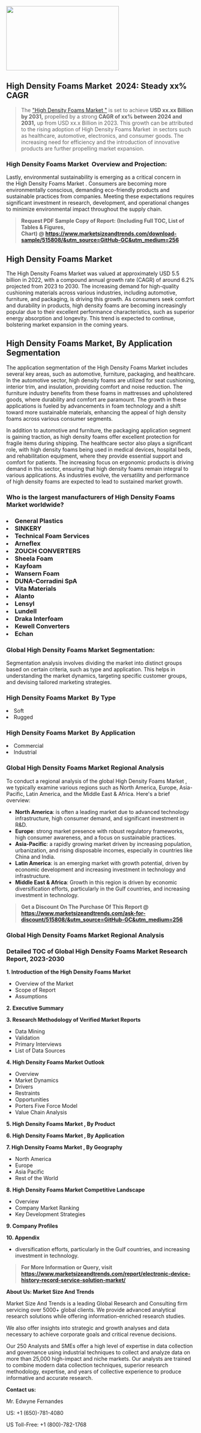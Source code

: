 <p><img class="alignnone size-medium wp-image-20088" src="https://ffe5etoiles.com/wp-content/uploads/2024/12/MST1-300x171.png" alt="" width="300" height="171" /></p><h2 id="ember46" class="ember-view reader-text-block__heading-2">High Density Foams Market &nbsp;2024: Steady&nbsp;xx% CAGR</h2><blockquote id="ember47" class="ember-view reader-text-block__blockquote">The&nbsp;<a class="app-aware-link " href="https://www.marketsizeandtrends.com/download-sample/515808/&utm_source=GitHub-GC&utm_medium=256" target="_blank" data-test-app-aware-link="">"High Density Foams Market "</a>&nbsp;is set to achieve&nbsp;<strong>USD&nbsp;xx.xx&nbsp;Billion by 2031,</strong>&nbsp;propelled by a strong&nbsp;<strong>CAGR of&nbsp;xx% between 2024 and 2031,</strong>&nbsp;up from USD xx.x Billion in 2023. This growth can be attributed to the rising adoption of&nbsp;High Density Foams Market &nbsp;in sectors such as healthcare, automotive, electronics, and consumer goods. The increasing need for efficiency and the introduction of innovative products are further propelling market expansion.</blockquote><h3 id="ember48" class="ember-view reader-text-block__heading-3">High Density Foams Market &nbsp;Overview and Projection:</h3><p id="ember49" class="ember-view reader-text-block__paragraph">Lastly, environmental sustainability is emerging as a critical concern in the&nbsp;High Density Foams Market . Consumers are becoming more environmentally conscious, demanding eco-friendly products and sustainable practices from companies. Meeting these expectations requires significant investment in research, development, and operational changes to minimize environmental impact throughout the supply chain.</p><blockquote id="ember50" class="ember-view reader-text-block__blockquote"><strong>Request PDF Sample Copy of Report: (Including Full TOC, List of Tables &amp; Figures, Chart)&nbsp;@&nbsp;<strong><a href="https://www.marketsizeandtrends.com/download-sample/515808/&utm_source=GitHub-GC&utm_medium=256" target="_blank">https://www.marketsizeandtrends.com/download-sample/515808/&utm_source=GitHub-GC&utm_medium=256</a></strong></strong></blockquote><h3 class=""> <h2>High Density Foams Market</h2><p>The High Density Foams Market was valued at approximately USD 5.5 billion in 2022, with a compound annual growth rate (CAGR) of around 6.2% projected from 2023 to 2030. The increasing demand for high-quality cushioning materials across various industries, including automotive, furniture, and packaging, is driving this growth. As consumers seek comfort and durability in products, high density foams are becoming increasingly popular due to their excellent performance characteristics, such as superior energy absorption and longevity. This trend is expected to continue, bolstering market expansion in the coming years.</p><h2>High Density Foams Market, By Application Segmentation</h2><p>The application segmentation of the High Density Foams Market includes several key areas, such as automotive, furniture, packaging, and healthcare. In the automotive sector, high density foams are utilized for seat cushioning, interior trim, and insulation, providing comfort and noise reduction. The furniture industry benefits from these foams in mattresses and upholstered goods, where durability and comfort are paramount. The growth in these applications is fueled by advancements in foam technology and a shift toward more sustainable materials, enhancing the appeal of high density foams across various consumer segments.</p><p>In addition to automotive and furniture, the packaging application segment is gaining traction, as high density foams offer excellent protection for fragile items during shipping. The healthcare sector also plays a significant role, with high density foams being used in medical devices, hospital beds, and rehabilitation equipment, where they provide essential support and comfort for patients. The increasing focus on ergonomic products is driving demand in this sector, ensuring that high density foams remain integral to various applications. As industries evolve, the versatility and performance of high density foams are expected to lead to sustained market growth.</p></h3><h3 id="" class="">Who is the largest manufacturers of&nbsp;High Density Foams Market worldwide?</h3><h3 class=""></Li><Li>General Plastics</Li><Li> SINKERY</Li><Li> Technical Foam Services</Li><Li> Arneflex</Li><Li> ZOUCH CONVERTERS</Li><Li> Sheela Foam</Li><Li> Kayfoam</Li><Li> Wansern Foam</Li><Li> DUNA-Corradini SpA</Li><Li> Vita Materials</Li><Li> Alanto</Li><Li> Lensyl</Li><Li> Lundell</Li><Li> Draka Interfoam</Li><Li> Kewell Converters</Li><Li> Echan</h3><h3 id="ember53" class="ember-view reader-text-block__heading-3">Global&nbsp;High Density Foams Market Segmentation:</h3><p id="ember54" class="ember-view reader-text-block__paragraph">Segmentation analysis involves dividing the market into distinct groups based on certain criteria, such as type and application. This helps in understanding the market dynamics, targeting specific customer groups, and devising tailored marketing strategies.</p><h3 id="" class="">High Density Foams Market &nbsp;By Type</h3><p></Li><Li>Soft</Li><Li> Rugged</p><h3 id="" class="">High Density Foams Market &nbsp;By Application</h3><p class=""></Li><Li>Commercial</Li><Li> Industrial</p><h3 id="ember62" class="ember-view reader-text-block__heading-3">Global High Density Foams Market Regional Analysis</h3><p id="ember63" class="ember-view reader-text-block__paragraph">To conduct a regional analysis of the global High Density Foams Market , we typically examine various regions such as North America, Europe, Asia-Pacific, Latin America, and the Middle East &amp; Africa. Here's a brief overview:</p><ul><li><strong>North America</strong>: is often a leading market due to advanced technology infrastructure, high consumer demand, and significant investment in R&amp;D.</li><li><strong>Europe</strong>: strong market presence with robust regulatory frameworks, high consumer awareness, and a focus on sustainable practices.</li><li><strong>Asia-Pacific</strong>: a rapidly growing market driven by increasing population, urbanization, and rising disposable incomes, especially in countries like China and India.</li><li><strong>Latin America</strong>: is an emerging market with growth potential, driven by economic development and increasing investment in technology and infrastructure.</li><li><strong>Middle East &amp; Africa</strong>: Growth in this region is driven by economic diversification efforts, particularly in the Gulf countries, and increasing investment in technology.</li></ul><blockquote id="ember61" class="ember-view reader-text-block__blockquote"><strong>Get a Discount On The Purchase Of This Report @ <strong><a href="https://html-cleaner.com/" target="">https://www.marketsizeandtrends.com/ask-for-discount/515808/&utm_source=GitHub-GC&utm_medium=256</a></strong></strong></blockquote><h3 id="ember62" class="ember-view reader-text-block__heading-3">Global High Density Foams Market Regional Analysis</h3><h3 id="" class="">Detailed TOC of Global High Density Foams Market Research Report, 2023-2030</h3><p id="" class=""><strong>1. Introduction of the High Density Foams Market </strong></p><ul><li>Overview of the Market</li><li>Scope of Report</li><li>Assumptions</li></ul><p id="" class=""><strong>2. Executive Summary</strong></p><p id="" class=""><strong>3. Research Methodology of Verified Market Reports</strong></p><ul><li>Data Mining</li><li>Validation</li><li>Primary Interviews</li><li>List of Data Sources</li></ul><p id="" class=""><strong>4. High Density Foams Market Outlook</strong></p><ul><li>Overview</li><li>Market Dynamics</li><li>Drivers</li><li>Restraints</li><li>Opportunities</li><li>Porters Five Force Model</li><li>Value Chain Analysis</li></ul><p id="" class=""><strong>5. High Density Foams Market , By Product</strong></p><p id="" class=""><strong>6. High Density Foams Market , By Application</strong></p><p id="" class=""><strong>7. High Density Foams Market , By Geography</strong></p><ul><li>North America</li><li>Europe</li><li>Asia Pacific</li><li>Rest of the World</li></ul><p id="" class=""><strong>8. High Density Foams Market Competitive Landscape</strong></p><ul><li>Overview</li><li>Company Market Ranking</li><li>Key Development Strategies</li></ul><p id="" class=""><strong>9. Company Profiles</strong></p><p id="" class=""><strong>10. Appendix</strong></p><ul><li>diversification efforts, particularly in the Gulf countries, and increasing investment in technology.</li></ul><blockquote id="ember65" class="ember-view reader-text-block__blockquote"><strong>For More Information or Query, visit <strong><strong><a href="https://html-cleaner.com/" target="">https://www.marketsizeandtrends.com/report/electronic-device-history-record-service-solution-market/</a></strong></strong></strong></blockquote><p id="" class=""><strong>About Us: Market Size And Trends</strong></p><p id="" class="">Market Size And Trends is a leading Global Research and Consulting firm servicing over 5000+ global clients. We provide advanced analytical research solutions while offering information-enriched research studies.</p><p id="" class="">We also offer insights into strategic and growth analyses and data necessary to achieve corporate goals and critical revenue decisions.</p><p id="" class="">Our 250 Analysts and SMEs offer a high level of expertise in data collection and governance using industrial techniques to collect and analyze data on more than 25,000 high-impact and niche markets. Our analysts are trained to combine modern data collection techniques, superior research methodology, expertise, and years of collective experience to produce informative and accurate research.</p><p id="" class=""><strong>Contact us:</strong></p><p id="" class="">Mr. Edwyne Fernandes</p><p id="" class="">US: +1 (650)-781-4080</p><p id="" class="">US Toll-Free: +1 (800)-782-1768</p>
